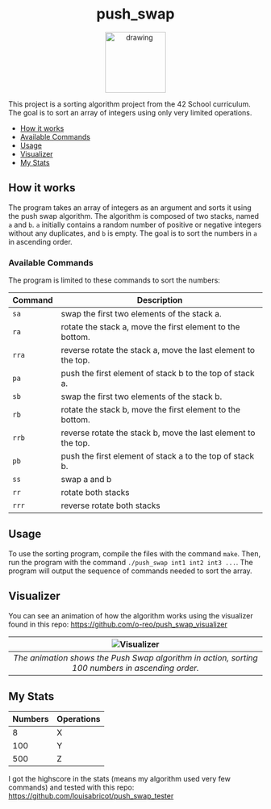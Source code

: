 <h1 align="center">push_swap</h1>

<p align="center">
<img src="https://i.imgur.com/XUaDkkE.png" alt="drawing" width="120"/>
</p>
This project is a sorting algorithm project from the 42 School curriculum. The goal is to sort an array of integers using only very limited operations.


- [How it works](#how-it-works)
- [Available Commands](#available-commands)
- [Usage](#usage)
- [Visualizer](#visualizer)
- [My Stats](#my-stats)

## How it works

The program takes an array of integers as an argument and sorts it using the push swap algorithm. The algorithm is composed of two stacks, named `a` and `b`. `a` initially contains a random number of positive or negative integers without any duplicates, and `b` is empty. The goal is to sort the numbers in `a` in ascending order.

### Available Commands

The program is limited to these commands to sort the numbers:

| Command | Description |
| --- | --- |
| `sa` | swap the first two elements of the stack a. |
| `ra` | rotate the stack a, move the first element to the bottom. |
| `rra` | reverse rotate the stack a, move the last element to the top. |
| `pa` | push the first element of stack b to the top of stack a. |
| `sb` | swap the first two elements of the stack b. |
| `rb` | rotate the stack b, move the first element to the bottom. |
| `rrb` | reverse rotate the stack b, move the last element to the top. |
| `pb` | push the first element of stack a to the top of stack b. |
| `ss` | swap a and b |
| `rr` | rotate both stacks |
| `rrr` | reverse rotate both stacks |

## Usage

To use the sorting program, compile the files with the command `make`. Then, run the program with the command `./push_swap int1 int2 int3 ...`. The program will output the sequence of commands needed to sort the array.

## Visualizer

You can see an animation of how the algorithm works using the visualizer found in this repo: https://github.com/o-reo/push_swap_visualizer

| ![Visualizer](https://i.imgur.com/Aus5PDh.gif) | 
|:--:| 
| *The animation shows the Push Swap algorithm in action, sorting 100 numbers in ascending order.* |

## My Stats

| Numbers | Operations |
| --- | --- |
| 8 | X |
| 100 | Y |
| 500 | Z |

I got the highscore in the stats (means my algorithm used very few commands) and tested with this repo: https://github.com/louisabricot/push_swap_tester

